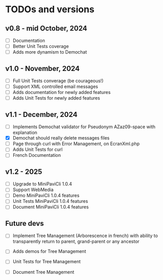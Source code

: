 # TODOs and versions

## v0.8 - mid October, 2024
- [ ] Documentation
- [ ] Better Unit Tests coverage
- [ ] Adds more dynamism to Demochat

## v1.0 - November, 2024
- [ ] Full Unit Tests converage (be courageous!)
- [ ] Support XML controlled email messages
- [ ] Adds documentation for newly added features
- [ ] Adds Unit Tests for newly added features

## v1.1 - December, 2024
- [ ] Implements Demochat validator for Pseudonym AZaz09-space with explanation
- [x] Demochat should really delete messages files
- [ ] Page through curl with Error Management, on EcranXml.php
- [ ] Adds Unit Tests for curl
- [ ] French Documentation

## v1.2 - 2025
- [ ] Upgrade to MiniPaviCli 1.0.4
- [ ] Support WebMedia
- [ ] Demo MiniPaviCli 1.0.4 features
- [ ] Unit Tests MiniPaviCli 1.0.4 features
- [ ] Document MiniPaviCli 1.0.4 features

## Future devs
- [ ] Implement Tree Management (Arborescence in french) with ability to transparently return to parent, grand-parent or any ancestor
- [ ] Adds demos for Tree Management
- [ ] Unit Tests for Tree Management
- [ ] Document Tree Management

